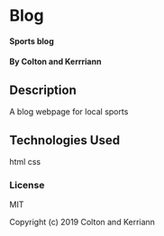 # Blog

####  Sports blog

#### By Colton and Kerrriann

## Description

A blog webpage for local sports

## Technologies Used
html
css
### License
MIT

Copyright (c) 2019 Colton and Kerriann
